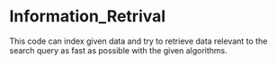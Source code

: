 # Information_Retrival

This code can index given data and try to retrieve data relevant to the search query as fast as possible with the given algorithms.

